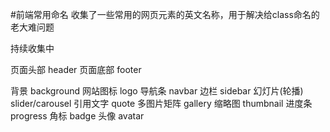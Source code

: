 #前端常用命名
收集了一些常用的网页元素的英文名称，用于解决给class命名的老大难问题   

持续收集中 

页面头部 header
页面底部 footer

背景 background
网站图标 logo
导航条 navbar
边栏 sidebar
幻灯片(轮播) slider/carousel
引用文字 quote
多图片矩阵 gallery
缩略图 thumbnail
进度条 progress
角标 badge
头像 avatar
